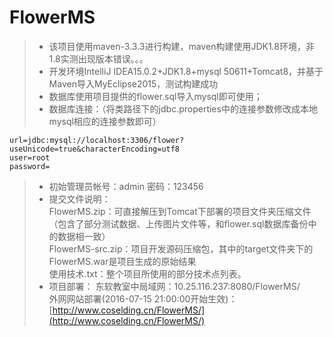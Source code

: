# FlowerMS

>* 该项目使用maven-3.3.3进行构建，maven构建使用JDK1.8环境，非1.8实测出现版本错误。。。
>* 开发环境IntelliJ IDEA15.0.2+JDK1.8+mysql 50611+Tomcat8，并基于Maven导入MyEclipse2015，测试构建成功
>* 数据库使用项目提供的flower.sql导入mysql即可使用；
>* 数据库连接：（将类路径下的jdbc.properties中的连接参数修改成本地mysql相应的连接参数即可）
```driver=com.mysql.jdbc.Driver
url=jdbc:mysql://localhost:3306/flower?useUnicode=true&characterEncoding=utf8
user=root
password=
```
>* 初始管理员帐号：admin		密码：123456
>* 提交文件说明：  
	FlowerMS.zip：可直接解压到Tomcat下部署的项目文件夹压缩文件（包含了部分测试数据、上传图片文件等，和flower.sql数据库备份中的数据相一致）  
	FlowerMS-src.zip：项目开发源码压缩包，其中的target文件夹下的FlowerMS.war是项目生成的原始结果  
	使用技术.txt：整个项目所使用的部分技术点列表。  
>* 项目部署：
	东软教室中局域网：10.25.116.237:8080/FlowerMS/  
	外网网站部署(2016-07-15 21:00:00开始生效)：[http://www.coselding.cn/FlowerMS/](http://www.coselding.cn/FlowerMS/)
